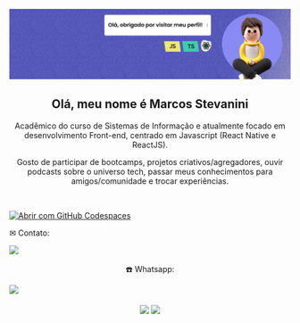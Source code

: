 <div align="center">
 
![LinkedIn Banner (1)](https://github.com/MarcosStevanini/toPortfolio/blob/master/src/assets/redme.png)

## Olá, meu nome é Marcos Stevanini
 
<p> Acadêmico do curso de Sistemas de Informação e atualmente focado em desenvolvimento Front-end, centrado em Javascript (React Native e ReactJS). 

Gosto de participar de bootcamps, projetos criativos/agregadores, ouvir podcasts sobre o universo tech, passar meus conhecimentos para amigos/comunidade e trocar experiências.
</p>
</div>

<br>

[![Abrir com GitHub Codespaces](https://github.com/codespaces/badge.svg)](https://marcosstevanini-congenial-meme-pw745xrvw7rh7rrr.github.dev/)

<div>
<div>
<p align="left">
✉ Contato:
</p>

<a href="https://www.linkedin.com/in/marcos-stevanini-30308b195/" target="_blank">
<img src="https://img.shields.io/badge/LinkedIn-0077B5?style=for-the-badge&logo=linkedin&logoColor=black" target="_blank">
</a>
</div>
<div>
<p align="center">
☎️ Whatsapp:
</p>

<a href="https://wa.me/5522988379588?text=E+ai%2C+Marcos+Stevanini.+Vim+atrav%C3%A9s+do+Github%2C+tudo+bem+com+voc%C3%AA%3F%3F%3F" target="_blank">
<img src="https://img.shields.io/badge/whatsapp-0077B5?style=for-the-badge&logo=whatsapp&logoColor=black" target="_blank">
</a>
</div>
</div>

</div>
<br/>
<div align="center">
<img height="200em" src="https://github-readme-stats.vercel.app/api?username=marcosstevanini&show_icons=true&t&theme=dark"/>
<img height="200em" src="https://github-readme-stats.vercel.app/api/top-langs/?username=marcosstevanini&langs_count=5)](https://github.com/anuraghazra/github-readme-statsCompact&theme=dark"/>

</div>
